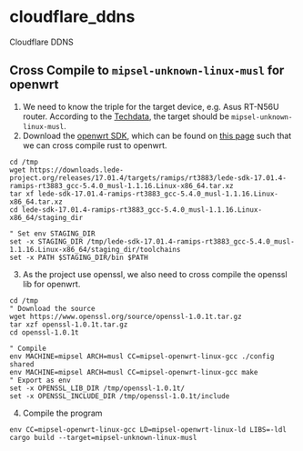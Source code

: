 # cloudflare_ddns
Cloudflare DDNS

## Cross Compile to `mipsel-unknown-linux-musl` for openwrt


1. We need to know the triple for the target device, e.g. Asus RT-N56U router. According to the [Techdata](https://openwrt.org/toh/hwdata/asus/asus_rt-n56u_a1), the target should be `mipsel-unknown-linux-musl`.
2. Download the [openwrt SDK](https://downloads.lede-project.org/releases/17.01.4/targets/ramips/rt3883/lede-sdk-17.01.4-ramips-rt3883_gcc-5.4.0_musl-1.1.16.Linux-x86_64.tar.xz), which can be found on [this page](https://downloads.lede-project.org/releases/17.01.4/targets/ramips/rt3883/) such that we can cross compile rust to openwrt.


```fish
cd /tmp
wget https://downloads.lede-project.org/releases/17.01.4/targets/ramips/rt3883/lede-sdk-17.01.4-ramips-rt3883_gcc-5.4.0_musl-1.1.16.Linux-x86_64.tar.xz
tar xf lede-sdk-17.01.4-ramips-rt3883_gcc-5.4.0_musl-1.1.16.Linux-x86_64.tar.xz
cd lede-sdk-17.01.4-ramips-rt3883_gcc-5.4.0_musl-1.1.16.Linux-x86_64/staging_dir

" Set env STAGING_DIR
set -x STAGING_DIR /tmp/lede-sdk-17.01.4-ramips-rt3883_gcc-5.4.0_musl-1.1.16.Linux-x86_64/staging_dir/toolchains
set -x PATH $STAGING_DIR/bin $PATH
```

3. As the project use openssl, we also need to cross compile the openssl lib for openwrt.

```fish
cd /tmp
" Download the source
wget https://www.openssl.org/source/openssl-1.0.1t.tar.gz
tar xzf openssl-1.0.1t.tar.gz
cd openssl-1.0.1t

" Compile
env MACHINE=mipsel ARCH=musl CC=mipsel-openwrt-linux-gcc ./config shared
env MACHINE=mipsel ARCH=musl CC=mipsel-openwrt-linux-gcc make
" Export as env
set -x OPENSSL_LIB_DIR /tmp/openssl-1.0.1t/
set -x OPENSSL_INCLUDE_DIR /tmp/openssl-1.0.1t/include
```
4. Compile the program

```fish
env CC=mipsel-openwrt-linux-gcc LD=mipsel-openwrt-linux-ld LIBS=-ldl cargo build --target=mipsel-unknown-linux-musl
```
